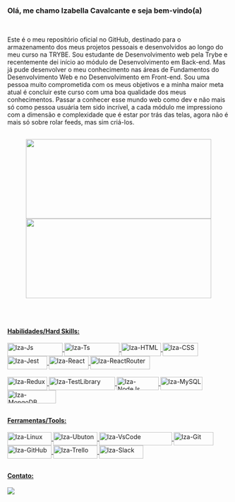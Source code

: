 <h3>Olá, me chamo Izabella Cavalcante e seja bem-vindo(a)</h3>

</br>

<div>
  <p>Este é o meu repositório oficial no GitHub, destinado para o armazenamento dos meus projetos pessoais e desenvolvidos ao longo do meu curso na TRYBE. Sou estudante de Desenvolvimento web pela Trybe e recentemente dei início ao módulo de Desenvolvimento em Back-end. Mas já pude desenvolver o meu conhecimento nas áreas de Fundamentos do Desenvolvimento Web e no Desenvolvimento em Front-end. Sou uma pessoa muito comprometida com os meus objetivos e a minha maior meta atual é concluir este curso com uma boa qualidade dos meus conhecimentos. Passar a conhecer esse mundo web como dev e não mais só como pessoa usuária tem sido incrível, a cada módulo me impressiono com a dimensão e complexidade que é estar por trás das telas, agora não é mais só sobre rolar feeds, mas sim criá-los.
  </p>
</div>

##

<div align="center">
  <a href="https://github.com/izacavalcante">
  <img height="180" width="420" src="https://github-readme-stats.vercel.app/api?username=izacavalcante&show_icons=true&theme=dracula&include_all_commits=true&count_private=true"/>
  <img height="180" width="420" src="https://github-readme-stats.vercel.app/api/top-langs/?username=izacavalcante&layout=compact&langs_count=7&theme=dracula"/>
</div>

##

<br />

<div>
<h4>Habilidades/Hard Skills:</h4>
  <img align="center" alt="Iza-Js" height="30" width="125" src="https://img.shields.io/badge/JavaScript-323330?style=for-the-badge&logo=javascript&logoColor=F7DF1E">
    <img align="center" alt="Iza-Ts" height="30" width="125" src="https://img.shields.io/badge/TypeScript-007ACC?style=for-the-badge&logo=typescript&logoColor=white" />
  <img align="center" alt="Iza-HTML" height="30" width="90" src="https://img.shields.io/badge/HTML5-E34F26?style=for-the-badge&logo=html5&logoColor=white">
  <img align="center" alt="Iza-CSS" height="30" width="80" src="https://img.shields.io/badge/CSS3-1572B6?style=for-the-badge&logo=css3&logoColor=white">
  <img align="center" alt="Iza-Jest" height="30" width="90" src="https://img.shields.io/badge/Jest-323330?style=for-the-badge&logo=Jest&logoColor=white" />
  <img align="center" alt="Iza-React" height="30" width="90" src="https://img.shields.io/badge/React-20232A?style=for-the-badge&logo=react&logoColor=61DAFB">
  <img align="center" alt="Iza-ReactRouter" height="30" width="135" src="https://img.shields.io/badge/React_Router-CA4245?style=for-the-badge&logo=react-router&logoColor=white">
</div>
</br>
<div>
    <img align="center" alt="Iza-Redux" height="30" width="90" src="https://img.shields.io/badge/Redux-593D88?style=for-the-badge&logo=redux&logoColor=white">
    <img align="center" alt="Iza-TestLibrary" height="30" width="150" src="https://img.shields.io/badge/testing%20library-323330?style=for-the-badge&logo=testing-library&logoColor=red" />
    <img align="center" alt="Iza-NodeJs" height="30" width="95" src="https://img.shields.io/badge/Node.js-43853D?style=for-the-badge&logo=node.js&logoColor=white" />
    <img align="center" alt="Iza-MySQL" height="30" width="95" src="https://img.shields.io/badge/MySQL-005C84?style=for-the-badge&logo=mysql&logoColor=white" />
    <img align="center" alt="Iza-MongoDB" height="30" width="110" src="https://img.shields.io/badge/MongoDB-4EA94B?style=for-the-badge&logo=mongodb&logoColor=white" />
</div>

## 

<div>
<h4>Ferramentas/Tools:</h4>
  <img align="center" alt="Iza-Linux" height="30" width="100" src="https://img.shields.io/badge/Linux-FCC624?style=for-the-badge&logo=linux&logoColor=black" />
  <img align="center" alt="Iza-Ubuton" height="30" width="100" src="https://img.shields.io/badge/Ubuntu-E95420?style=for-the-badge&logo=ubuntu&logoColor=white" />
  <img align="center" alt="Iza-VsCode" height="30" width="165" src="https://img.shields.io/badge/Visual_Studio_Code-0078D4?style=for-the-badge&logo=visual%20studio%20code&logoColor=white" />
  <img align="center" alt="Iza-Git" height="30" width="90" src="https://img.shields.io/badge/GIT-E44C30?style=for-the-badge&logo=git&logoColor=white" />
  <img align="center" alt="Iza-GitHub" height="30" width="100" src="https://img.shields.io/badge/GitHub-100000?style=for-the-badge&logo=github&logoColor=white" />
  <img align="center" alt="Iza-Trello" height="30" width="100" src="https://img.shields.io/badge/Trello-0052CC?style=for-the-badge&logo=trello&logoColor=white" />
  <img align="center" alt="Iza-Slack" height="30" width="100" src="https://img.shields.io/badge/Slack-4A154B?style=for-the-badge&logo=slack&logoColor=white" />
</div>

  ##

<div> 
  <h4>Contato:</h4>
  <a href="https://www.linkedin.com/in/izabella-cavalcante/" target="_blank"><img src="https://img.shields.io/badge/-LinkedIn-%230077B5?style=for-the-badge&logo=linkedin&logoColor=white" target="_blank"></a> 
</div>
